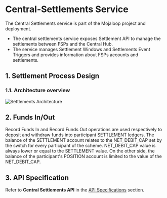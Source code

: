 # Central-Settlements Service

The Central Settlements service is part of the Mojaloop project and deployment.

* The central settlements service exposes Settlement API to manage the settlements between FSPs and the Central Hub. 
* The service manages Settlement Windows and Settlements Event Triggers and provides information about FSPs accounts and settlements.

## 1. Settlement Process Design

### 1.1. Architecture overview

![Settlements Architecture](./assets/diagrams/architecture/Arch-Mojaloop-Settlements-PI4.svg)

## 2. Funds In/Out

Record Funds In and Record Funds Out operations are used respectively to deposit and withdraw funds into participant SETTLEMENT ledgers. The balance of the SETTLEMENT account relates to the NET_DEBIT_CAP set by the switch for every participant of the scheme. NET_DEBIT_CAP value is always lower or equal to the SETTLEMENT value. On the other side, the balance of the participant's POSITION account is limited to the value of the NET_DEBIT_CAP.

## 3. API Specification

Refer to **Central Settlements API** in the [API Specifications](../../api/README.md#central-settlements-api) section.
